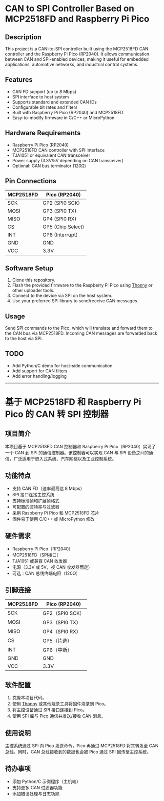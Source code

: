 # CAN to SPI Controller Based on MCP2518FD and Raspberry Pi Pico

## Description

This project is a CAN-to-SPI controller built using the MCP2518FD CAN controller and the Raspberry Pi Pico (RP2040). It allows communication between CAN and SPI-enabled devices, making it useful for embedded applications, automotive networks, and industrial control systems.

## Features

- CAN FD support (up to 8 Mbps)
- SPI interface to host system
- Supports standard and extended CAN IDs
- Configurable bit rates and filters
- Built with Raspberry Pi Pico (RP2040) and MCP2518FD
- Easy-to-modify firmware in C/C++ or MicroPython

## Hardware Requirements

- Raspberry Pi Pico (RP2040)
- MCP2518FD CAN controller with SPI interface
- TJA1051 or equivalent CAN transceiver
- Power supply (3.3V/5V depending on CAN transceiver)
- Optional: CAN bus terminator (120Ω)

## Pin Connections

| MCP2518FD | Pico (RP2040) |
|-----------|----------------|
| SCK       | GP2 (SPI0 SCK) |
| MOSI      | GP3 (SPI0 TX)  |
| MISO      | GP4 (SPI0 RX)  |
| CS        | GP5 (Chip Select) |
| INT       | GP6 (Interrupt) |
| GND       | GND            |
| VCC       | 3.3V           |

## Software Setup

1. Clone this repository.
2. Flash the provided firmware to the Raspberry Pi Pico using [Thonny](https://thonny.org/) or other uploader tools.
3. Connect to the device via SPI on the host system.
4. Use your preferred SPI library to send/receive CAN messages.

## Usage

Send SPI commands to the Pico, which will translate and forward them to the CAN bus via MCP2518FD. Incoming CAN messages are forwarded back to the host via SPI.

## TODO

- Add Python/C demo for host-side communication
- Add support for CAN filters
- Add error handling/logging

---

# 基于 MCP2518FD 和 Raspberry Pi Pico 的 CAN 转 SPI 控制器

## 项目简介

本项目基于 MCP2518FD CAN 控制器和 Raspberry Pi Pico（RP2040）实现了一个 CAN 到 SPI 的通信控制器。该控制器可以实现 CAN 与 SPI 设备之间的通信，广泛适用于嵌入式系统、汽车网络以及工业控制系统。

## 功能特点

- 支持 CAN FD（速率最高达 8 Mbps）
- SPI 接口连接主控系统
- 支持标准帧和扩展帧格式
- 可配置的波特率与过滤器
- 采用 Raspberry Pi Pico 和 MCP2518FD 芯片
- 固件易于使用 C/C++ 或 MicroPython 修改

## 硬件需求

- Raspberry Pi Pico（RP2040）
- MCP2518FD（SPI接口）
- TJA1051 或兼容 CAN 收发器
- 电源（3.3V 或 5V，视 CAN 收发器而定）
- 可选：CAN 总线终端电阻（120Ω）

## 引脚连接

| MCP2518FD | Pico (RP2040) |
|-----------|----------------|
| SCK       | GP2（SPI0 SCK）|
| MOSI      | GP3（SPI0 TX） |
| MISO      | GP4（SPI0 RX） |
| CS        | GP5（片选）     |
| INT       | GP6（中断）     |
| GND       | GND            |
| VCC       | 3.3V           |

## 软件配置

1. 克隆本项目代码。
2. 使用 [Thonny](https://thonny.org/) 或其他烧录工具将固件烧录到 Pico。
3. 将主控设备通过 SPI 接口连接到 Pico。
4. 使用 SPI 库与 Pico 通信并发送/接收 CAN 消息。

## 使用说明

主控系统通过 SPI 向 Pico 发送命令，Pico 再通过 MCP2518FD 将其转发至 CAN 总线。同时，CAN 总线接收到的数据也会被 Pico 通过 SPI 回传至主控系统。

## 待办事项

- 添加 Python/C 示例程序（主机端）
- 支持更多 CAN 过滤器功能
- 添加错误处理与日志功能
